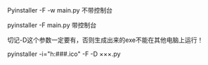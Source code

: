 Pyinstaller -F -w main.py 不带控制台

pyinstaller -F main.py 带控制台

切记-D这个参数一定要有，否则生成出来的exe不能在其他电脑上运行！

pyinstaller -i="h:\###.ico" -F -D ×××.py